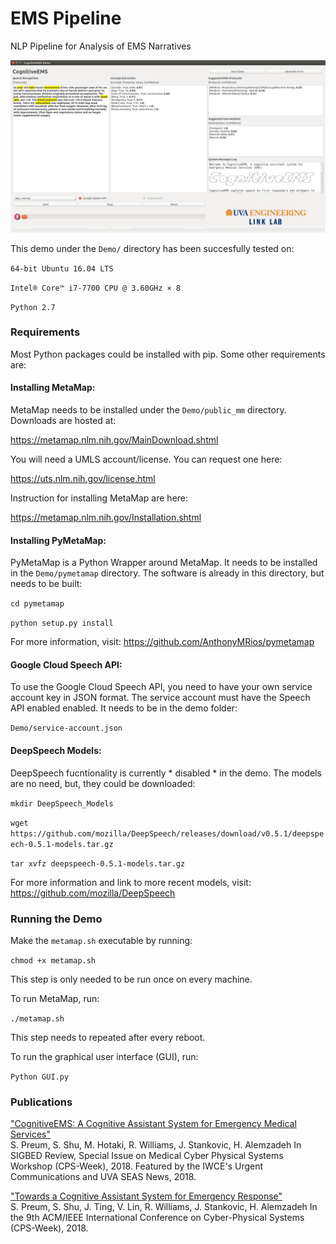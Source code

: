 # EMS Pipeline
NLP Pipeline for Analysis of EMS Narratives

![GUI](ETC/GUI.png)

This demo under the `Demo/` directory has been succesfully tested on:

`64-bit Ubuntu 16.04 LTS`

`Intel® Core™ i7-7700 CPU @ 3.60GHz × 8`

`Python 2.7` 

### Requirements

Most Python packages could be installed with pip. Some other requirements are:

#### Installing MetaMap:
MetaMap needs to be installed under the `Demo/public_mm` directory. Downloads are hosted at:

<https://metamap.nlm.nih.gov/MainDownload.shtml>

You will need a UMLS account/license. You can request one here: 

<https://uts.nlm.nih.gov/license.html>

Instruction for installing MetaMap are here: 

<https://metamap.nlm.nih.gov/Installation.shtml>

#### Installing PyMetaMap:
PyMetaMap is a Python Wrapper around MetaMap. It needs to be installed in the `Demo/pymetamap` directory. The software is already in this directory, but needs to be built:

`cd pymetamap`

`python setup.py install`

For more information, visit: <https://github.com/AnthonyMRios/pymetamap>

#### Google Cloud Speech API:
To use the Google Cloud Speech API, you need to have your own service account key in JSON format. The service account must have the Speech API enabled enabled. It needs to be in the demo folder: 

`Demo/service-account.json`

#### DeepSpeech Models:

DeepSpeech fucntionality is currently * disabled * in the demo. The models are no need, but, they could be downloaded:

`mkdir DeepSpeech_Models`

`wget https://github.com/mozilla/DeepSpeech/releases/download/v0.5.1/deepspeech-0.5.1-models.tar.gz`

`tar xvfz deepspeech-0.5.1-models.tar.gz`

For more information and link to more recent models, visit: <https://github.com/mozilla/DeepSpeech>

### Running the Demo

Make the `metamap.sh` executable by running:

`chmod +x metamap.sh`

This step is only needed to be run once on every machine.

To run MetaMap, run:

`./metamap.sh`

This step needs to repeated after every reboot.

To run the graphical user interface (GUI), run:

`Python GUI.py`

### Publications

["CognitiveEMS: A Cognitive Assistant System for Emergency Medical Services"](http://faculty.virginia.edu/alemzadeh/papers/MEDCPS_2018.pdf)  
S. Preum, S. Shu, M. Hotaki, R. Williams, J. Stankovic, H. Alemzadeh
In SIGBED Review, Special Issue on Medical Cyber Physical Systems Workshop (CPS-Week), 2018.
 Featured by the IWCE's Urgent Communications and UVA SEAS News, 2018.
 
["Towards a Cognitive Assistant System for Emergency Response"](http://faculty.virginia.edu/alemzadeh/papers/ICCPS_Poster_2018.pdf)  
S. Preum, S. Shu, J. Ting, V. Lin, R. Williams, J. Stankovic, H. Alemzadeh
In the 9th ACM/IEEE International Conference on Cyber-Physical Systems (CPS-Week), 2018.
